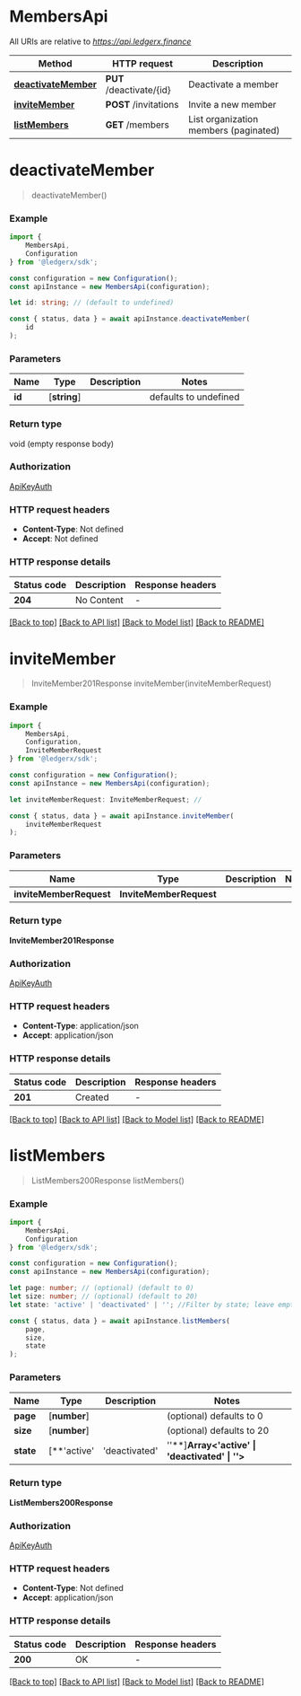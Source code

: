 # MembersApi

All URIs are relative to *https://api.ledgerx.finance*

|Method | HTTP request | Description|
|------------- | ------------- | -------------|
|[**deactivateMember**](#deactivatemember) | **PUT** /deactivate/{id} | Deactivate a member|
|[**inviteMember**](#invitemember) | **POST** /invitations | Invite a new member|
|[**listMembers**](#listmembers) | **GET** /members | List organization members (paginated)|

# **deactivateMember**
> deactivateMember()


### Example

```typescript
import {
    MembersApi,
    Configuration
} from '@ledgerx/sdk';

const configuration = new Configuration();
const apiInstance = new MembersApi(configuration);

let id: string; // (default to undefined)

const { status, data } = await apiInstance.deactivateMember(
    id
);
```

### Parameters

|Name | Type | Description  | Notes|
|------------- | ------------- | ------------- | -------------|
| **id** | [**string**] |  | defaults to undefined|


### Return type

void (empty response body)

### Authorization

[ApiKeyAuth](../README.md#ApiKeyAuth)

### HTTP request headers

 - **Content-Type**: Not defined
 - **Accept**: Not defined


### HTTP response details
| Status code | Description | Response headers |
|-------------|-------------|------------------|
|**204** | No Content |  -  |

[[Back to top]](#) [[Back to API list]](../README.md#documentation-for-api-endpoints) [[Back to Model list]](../README.md#documentation-for-models) [[Back to README]](../README.md)

# **inviteMember**
> InviteMember201Response inviteMember(inviteMemberRequest)


### Example

```typescript
import {
    MembersApi,
    Configuration,
    InviteMemberRequest
} from '@ledgerx/sdk';

const configuration = new Configuration();
const apiInstance = new MembersApi(configuration);

let inviteMemberRequest: InviteMemberRequest; //

const { status, data } = await apiInstance.inviteMember(
    inviteMemberRequest
);
```

### Parameters

|Name | Type | Description  | Notes|
|------------- | ------------- | ------------- | -------------|
| **inviteMemberRequest** | **InviteMemberRequest**|  | |


### Return type

**InviteMember201Response**

### Authorization

[ApiKeyAuth](../README.md#ApiKeyAuth)

### HTTP request headers

 - **Content-Type**: application/json
 - **Accept**: application/json


### HTTP response details
| Status code | Description | Response headers |
|-------------|-------------|------------------|
|**201** | Created |  -  |

[[Back to top]](#) [[Back to API list]](../README.md#documentation-for-api-endpoints) [[Back to Model list]](../README.md#documentation-for-models) [[Back to README]](../README.md)

# **listMembers**
> ListMembers200Response listMembers()


### Example

```typescript
import {
    MembersApi,
    Configuration
} from '@ledgerx/sdk';

const configuration = new Configuration();
const apiInstance = new MembersApi(configuration);

let page: number; // (optional) (default to 0)
let size: number; // (optional) (default to 20)
let state: 'active' | 'deactivated' | ''; //Filter by state; leave empty to get all (optional) (default to undefined)

const { status, data } = await apiInstance.listMembers(
    page,
    size,
    state
);
```

### Parameters

|Name | Type | Description  | Notes|
|------------- | ------------- | ------------- | -------------|
| **page** | [**number**] |  | (optional) defaults to 0|
| **size** | [**number**] |  | (optional) defaults to 20|
| **state** | [**&#39;active&#39; | &#39;deactivated&#39; | &#39;&#39;**]**Array<&#39;active&#39; &#124; &#39;deactivated&#39; &#124; &#39;&#39;>** | Filter by state; leave empty to get all | (optional) defaults to undefined|


### Return type

**ListMembers200Response**

### Authorization

[ApiKeyAuth](../README.md#ApiKeyAuth)

### HTTP request headers

 - **Content-Type**: Not defined
 - **Accept**: application/json


### HTTP response details
| Status code | Description | Response headers |
|-------------|-------------|------------------|
|**200** | OK |  -  |

[[Back to top]](#) [[Back to API list]](../README.md#documentation-for-api-endpoints) [[Back to Model list]](../README.md#documentation-for-models) [[Back to README]](../README.md)

